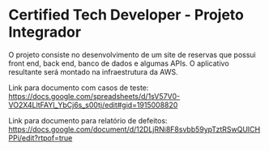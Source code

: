 # Certified Tech Developer - Projeto Integrador

O projeto consiste no desenvolvimento de um site de reservas que possui front end, back end, banco de dados e algumas APIs. O aplicativo resultante será montado na infraestrutura da AWS.

Link para documento com casos de teste:
https://docs.google.com/spreadsheets/d/1sV57V0-VO2X4LltFAYl_YbCj6s_s00tj/edit#gid=1915008820

Link para documento para relatório de defeitos:
https://docs.google.com/document/d/12DLjRNi8F8svbb59ypTztRSwQUICHPPi/edit?rtpof=true
